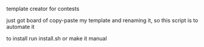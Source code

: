 template creator for contests

just got board of copy-paste my template and renaming it, so this script is to automate it

to install run install.sh or make it manual
